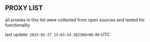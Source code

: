 ## PROXY LIST

all proxies in this list were collected from open sources and tested for functionality

last update: `2025-02-27 13:03:54.582300+00:00` UTC